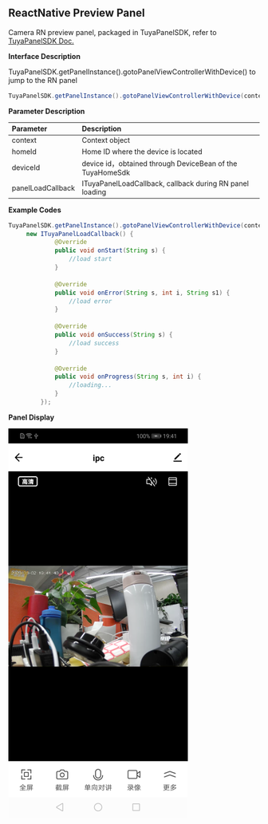## ReactNative Preview Panel

Camera RN preview panel, packaged in TuyaPanelSDK, refer to [TuyaPanelSDK Doc.](https://tuyainc.github.io/tuyasmart_panel_android_sdk_doc/)

**Interface Description**

TuyaPanelSDK.getPanelInstance().gotoPanelViewControllerWithDevice()  to jump to the RN panel

```java
TuyaPanelSDK.getPanelInstance().gotoPanelViewControllerWithDevice(context, homeId, deviceId,  panelLoadCallback);
```



**Parameter Description**

| Parameter | Description |
|  :-------|:-------|
|  context | Context object |
|  homeId | Home ID where the device is located |
|  deviceId | device id，obtained through DeviceBean of the TuyaHomeSdk |
| panelLoadCallback | ITuyaPanelLoadCallback, callback during RN panel loading |



**Example Codes**

```java
TuyaPanelSDK.getPanelInstance().gotoPanelViewControllerWithDevice(context, homeId, deviceId,  
     new ITuyaPanelLoadCallback() {
             @Override
             public void onStart(String s) {
                 //load start
             }
     
             @Override
             public void onError(String s, int i, String s1) {
                 //load error
             }
     
             @Override
             public void onSuccess(String s) {
                 //load success
             }
     
             @Override
             public void onProgress(String s, int i) {
                 //loading...
             }
         });
```



**Panel Display**

![rn预览面板](./images/camera_panel_rn_preview.png)